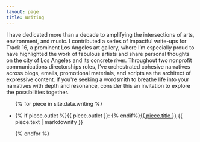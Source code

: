```yaml
---
layout: page
title: Writing
---
```


I have dedicated more than a decade to amplifying the intersections of arts, environment, and music. I contributed a series of impactful write-ups for Track 16, a prominent Los Angeles art gallery, where I’m especially proud to have highlighted the work of fabulous artists and share personal thoughts on the city of Los Angeles and its concrete river. Throughout two nonprofit communications directorships roles, I’ve orchestrated cohesive narratives across blogs, emails, promotional materials, and scripts as the architect of expressive content. If you're seeking a wordsmith to breathe life into your narratives with depth and resonance, consider this an invitation to explore the possibilities together. 

<ul>
{% for piece in site.data.writing %}
  <li>
    <p>{% if piece.outlet %}<span class="outlet-name">{{ piece.outlet }}</span>: {% endif%}<a href="{{ piece.link }}">{{ piece.title }}</a>
    {{ piece.text | markdownify }}</p>
  </li>{% endfor %}
</ul>
